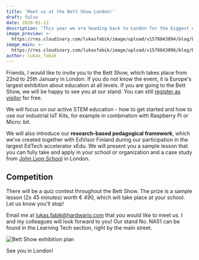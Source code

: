 ```yaml
---
title: 'Meet us at the Bett Show London!'
draft: false
date: 2020-01-12
description: 'This year we are heading back to London for the biggest education exhibition - Bett Show. Are you going too? We will focus on our active STEM education - how to get started and how to use our industrial IoT Kits, for example in combination with Raspberry Pi or Micro: bit.'
image_preview: >-
  https://res.cloudinary.com/lukasfabik/image/upload/v1578843894/blog/bett-show-2020/1080x1080_Bett_Visit-us_3.png
image_main: >-
  https://res.cloudinary.com/lukasfabik/image/upload/v1578843096/blog/bett-show-2020/bett-wide.png
author: lukas_fabik
---
```


Friends, I would like to invite you to the Bett Show, which takes place from 22nd to 25th January in London. If you do not know the event, it is Europe's largest exhibition about education at all levels. If you are going to the Bett Show, we will be happy to see you at our stand. You can still [register as visitor](https://www.bettshow.com/visiting-bett/bett-2020-visitor-registration) for free.


We will focus on our active STEM education - how to get started and how to use our industrial IoT Kits, for example in combination with Raspberry Pi or Micro: bit.

We will also introduce our **research-based pedagogical framework**, which we’ve created together with EdVisor Finland during our participation in the largest EdTech accelerator xEdu. We will present you a sample lesson that you can fully take and apply in your school or organization and a case study from [John Lyon School](https://www.johnlyon.org) in London.

## Competition

There will be a quiz contest throughout the Bett Show. The prize is a sample lesson (2x 45 minutes) worth € 490, which will take place at your school.
Let us know you'll stop!

Email me at [lukas.fabik@hardwario.com](mailto:lukas.fabik@hardwario.com) that you would like to meet us. I and my colleagues will look forward to you! Our stand No. NA51 can be found in the Learning Tech section, right by the main street.


![Bett Show exhibition plan](https://res.cloudinary.com/lukasfabik/image/upload/v1578842711/blog/bett-show-2020/bett-hw.png)

See you in London!
